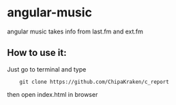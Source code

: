 angular-music
=============

angular music takes info from last.fm and ext.fm

How to use it:
---------
Just go to terminal and type

        git clone https://github.com/ChipaKraken/c_report
        
then open index.html in browser
